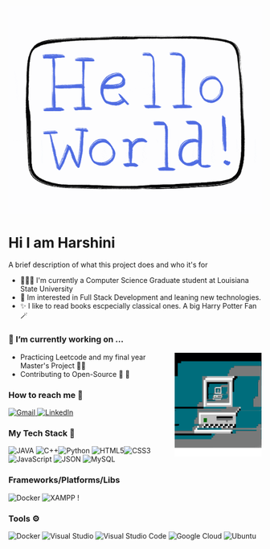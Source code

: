 
<img align = "center" src="https://github.com/harshinivanni/harshinivanni/blob/main/giphy.gif"/>

# Hi I am Harshini
A brief description of what this project does and who it's for


-   👩🏾‍🎓 I'm currently a Computer Science Graduate student at Louisiana State University 
-  🧪 Im interested in Full Stack Development and leaning new technologies.
-  ✨ I like to read books escpecially classical ones. A big Harry Potter Fan 🪄


### 🔭 I’m currently working on ...

<img align="right" src="https://github.com/harshinivanni/harshinivanni/blob/main/giphy%20(1).gif" width="173" height="206.5">

- Practicing Leetcode and my final year Master's Project 🧠🤯
- Contributing to Open-Source 📂 📩


### How to reach me 📢
<a href="mailto:harshini.vanni@gmail.com"> <img alt="Gmail" src="https://img.shields.io/badge/Gmail-D14836?style=for-the-badge&logo=gmail&logoColor=white" /> </a>
<a href="https://www.linkedin.com/in/harshini-vannikkarasan/"><img alt="LinkedIn" src="https://img.shields.io/badge/linkedin%20-%230077B5.svg?&style=for-the-badge&logo=linkedin&logoColor=white"/></a>

### My Tech Stack 🥞
  ![JAVA](https://img.shields.io/badge/Java-ED8B00?style=for-the-badge&logo=java&logoColor=white) ![C++](https://img.shields.io/badge/c++-%2300599C.svg?style=for-the-badge&logo=c%2B%2B&logoColor=white)![Python](https://img.shields.io/badge/python-3670A0?style=for-the-badge&logo=python&logoColor=ffdd54) ![HTML5](https://img.shields.io/badge/html5-%23E34F26.svg?style=for-the-badge&logo=html5&logoColor=white)![CSS3](https://img.shields.io/badge/css3-%231572B6.svg?style=for-the-badge&logo=css3&logoColor=white)![JavaScript](https://img.shields.io/badge/javascript-%23323330.svg?style=for-the-badge&logo=javascript&logoColor=%23F7DF1E) ![JSON](https://img.shields.io/badge/json-5E5C5C?style=for-the-badge&logo=json&logoColor=white) ![MySQL](https://img.shields.io/badge/MySQL-00000F?style=for-the-badge&logo=mysql&logoColor=white)
  
### Frameworks/Platforms/Libs
  ![Docker](https://img.shields.io/badge/Docker-2CA5E0?style=for-the-badge&logo=docker&logoColor=white) ![XAMPP](https://img.shields.io/badge/Xampp-F37623?style=for-the-badge&logo=xampp&logoColor=white) !

### Tools ⚙ 
  ![Docker](https://img.shields.io/badge/docker-%230db7ed.svg?style=for-the-badge&logo=docker&logoColor=white) 
  ![Visual Studio](https://img.shields.io/badge/Visual%20Studio-5C2D91.svg?style=for-the-badge&logo=visual-studio&logoColor=white) 
  ![Visual Studio Code](https://img.shields.io/badge/Visual%20Studio%20Code-0078d7.svg?style=for-the-badge&logo=visual-studio-code&logoColor=white)
  ![Google Cloud](https://img.shields.io/badge/GoogleCloud-%234285F4.svg?style=for-the-badge&logo=google-cloud&logoColor=white)
  ![Ubuntu](https://img.shields.io/badge/Ubuntu-E95420?style=for-the-badge&logo=ubuntu&logoColor=white)
 
